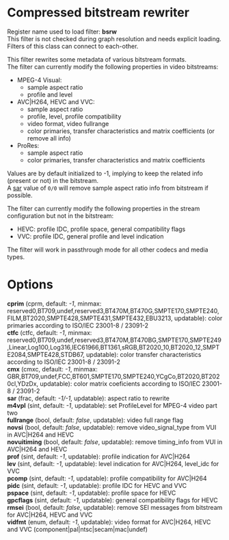 <!-- automatically generated - do not edit, patch gpac/applications/gpac/gpac.c -->

# Compressed bitstream rewriter  
  
Register name used to load filter: __bsrw__  
This filter is not checked during graph resolution and needs explicit loading.  
Filters of this class can connect to each-other.  
  
This filter rewrites some metadata of various bitstream formats.  
The filter can currently modify the following properties in video bitstreams:  
- MPEG-4 Visual:  
  - sample aspect ratio  
  - profile and level  
- AVC|H264, HEVC and VVC:  
  - sample aspect ratio  
  - profile, level, profile compatibility  
  - video format, video fullrange  
  - color primaries, transfer characteristics and matrix coefficients (or remove all info)  
- ProRes:  
  - sample aspect ratio  
  - color primaries, transfer characteristics and matrix coefficients  
    
Values are by default initialized to -1, implying to keep the related info (present or not) in the bitstream.  
A [sar](#sar) value of `0/0` will remove sample aspect ratio info from bitstream if possible.  
    
The filter can currently modify the following properties in the stream configuration but not in the bitstream:  
* HEVC: profile IDC, profile space, general compatibility flags  
* VVC: profile IDC, general profile and level indication  
    
The filter will work in passthrough mode for all other codecs and media types.  
  

# Options    
  
<a id="cprim">__cprim__</a> (cprm, default: _-1_, minmax: reserved0,BT709,undef,reserved3,BT470M,BT470G,SMPTE170,SMPTE240,FILM,BT2020,SMPTE428,SMPTE431,SMPTE432,EBU3213, updatable): color primaries according to ISO/IEC 23001-8 / 23091-2  
<a id="ctfc">__ctfc__</a> (ctfc, default: _-1_, minmax: reserved0,BT709,undef,reserved3,BT470M,BT470BG,SMPTE170,SMPTE249,Linear,Log100,Log316,IEC61966,BT1361,sRGB,BT2020_10,BT2020_12,SMPTE2084,SMPTE428,STDB67, updatable): color transfer characteristics according to ISO/IEC 23001-8 / 23091-2  
<a id="cmx">__cmx__</a> (cmxc, default: _-1_, minmax: GBR,BT709,undef,FCC,BT601,SMPTE170,SMPTE240,YCgCo,BT2020,BT2020cl,YDzDx, updatable): color matrix coeficients according to ISO/IEC 23001-8 / 23091-2  
<a id="sar">__sar__</a> (frac, default: _-1/-1_, updatable): aspect ratio to rewrite  
<a id="m4vpl">__m4vpl__</a> (sint, default: _-1_, updatable): set ProfileLevel for MPEG-4 video part two  
<a id="fullrange">__fullrange__</a> (bool, default: _false_, updatable): video full range flag  
<a id="novsi">__novsi__</a> (bool, default: _false_, updatable): remove video_signal_type from VUI in AVC|H264 and HEVC  
<a id="novuitiming">__novuitiming__</a> (bool, default: _false_, updatable): remove timing_info from VUI in AVC|H264 and HEVC  
<a id="prof">__prof__</a> (sint, default: _-1_, updatable): profile indication for AVC|H264  
<a id="lev">__lev__</a> (sint, default: _-1_, updatable): level indication for AVC|H264, level_idc for VVC  
<a id="pcomp">__pcomp__</a> (sint, default: _-1_, updatable): profile compatibility for AVC|H264  
<a id="pidc">__pidc__</a> (sint, default: _-1_, updatable): profile IDC for HEVC and VVC  
<a id="pspace">__pspace__</a> (sint, default: _-1_, updatable): profile space for HEVC  
<a id="gpcflags">__gpcflags__</a> (sint, default: _-1_, updatable): general compatibility flags for HEVC  
<a id="rmsei">__rmsei__</a> (bool, default: _false_, updatable): remove SEI messages from bitstream for AVC|H264, HEVC and VVC  
<a id="vidfmt">__vidfmt__</a> (enum, default: _-1_, updatable): video format for AVC|H264, HEVC and VVC (component|pal|ntsc|secam|mac|undef)  
  
  
